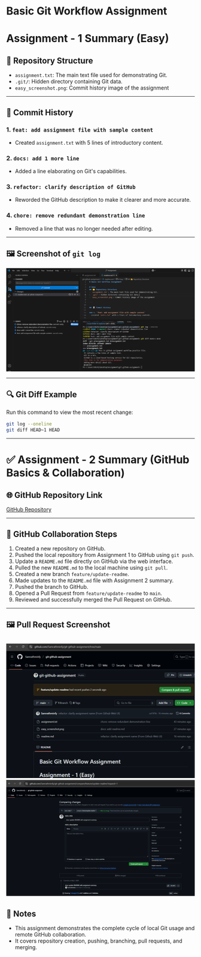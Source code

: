 # Basic Git Workflow Assignment

# Assignment - 1 Summary (Easy)
## 📁 Repository Structure
- `assignment.txt`: The main text file used for demonstrating Git.
- `.git/`: Hidden directory containing Git data.
- `easy_screenshot.png`: Commit history image of the assignment

---

## 🧾 Commit History

### 1. `feat: add assignment file with sample content`
- Created `assignment.txt` with 5 lines of introductory content.

### 2. `docs: add 1 more line`
- Added a line elaborating on Git's capabilities.

### 3. `refactor: clarify description of GitHub`
- Reworded the GitHub description to make it clearer and more accurate.

### 4. `chore: remove redundant demonstration line`
- Removed a line that was no longer needed after editing.

---

## 🖼️ Screenshot of `git log`
![git log screenshot](easy_screenshot.png)

---

## 🔍 Git Diff Example
Run this command to view the most recent change:
```bash
git log --oneline
git diff HEAD~1 HEAD
```

---
# ✅ Assignment - 2 Summary (GitHub Basics & Collaboration)

## 🌐 GitHub Repository Link
[GitHub Repository](https://github.com/Samrathminfy/git-github-assignment)

---

## 🔧 GitHub Collaboration Steps

1. Created a new repository on GitHub.
2. Pushed the local repository from Assignment 1 to GitHub using `git push`.
3. Update a `README.md` file directly on GitHub via the web interface.
4. Pulled the new `README.md` to the local machine using `git pull`.
5. Created a new branch `feature/update-readme`.
6. Made updates to the `README.md` file with Assignment 2 summary.
7. Pushed the branch to GitHub.
8. Opened a Pull Request from `feature/update-readme` to `main`.
9. Reviewed and successfully merged the Pull Request on GitHub.

---

## 🖼️ Pull Request Screenshot
![Pull Request Merge Dialogue](pr_request.png)
![Pull Request Comparison](pr_comparison.png)
---

## 📌 Notes
- This assignment demonstrates the complete cycle of local Git usage and remote GitHub collaboration.
- It covers repository creation, pushing, branching, pull requests, and merging.

